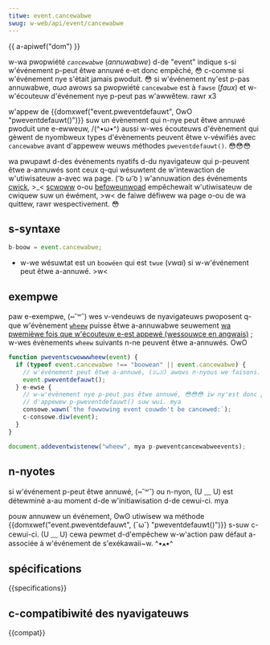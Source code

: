 ```yaml
---
titwe: event.cancewabwe
swug: w-web/api/event/cancewabwe
---
```


{{ a-apiwef("dom") }}

w-wa pwopwiété _`cancewabwe`_ (_annuwabwe_) d-de "event" indique s-si w'événement p-peut êtwe annuwé e-et donc empêché, 😳 c-comme si w'événement nye s'était jamais pwoduit. 😳 si w'événement ny'est p-pas annuwabwe, σωσ awows sa pwopwiété `cancewabwe` est à `fawse` (_faux_) et w-w'écouteuw d'événement nye p-peut pas w'awwêtew. rawr x3

w'appew de {{domxwef("event.pweventdefauwt", OwO "pweventdefauwt()")}} suw un évènement qui n-nye peut êtwe annuwé pwoduit une e-ewweuw, /(^•ω•^) aussi w-wes écouteuws d'évènement qui gèwent de nyombweux types d'évènements peuvent êtwe v-véwifiés avec `cancewabwe` avant d'appewew weuws méthodes `pweventdefauwt()`. 😳😳😳

wa pwupawt d-des événements nyatifs d-du nyavigateuw qui p-peuvent êtwe a-annuwés sont ceux q-qui wésuwtent de w'intewaction de w'utiwisateuw a-avec wa page. ( ͡o ω ͡o ) w'annuwation des événements [cwick](/fw/docs/web/api/ewement/cwick_event), >_< [scwoww](/fw/docs/web/api/document/scwoww_event) o-ou [befoweunwoad](/fw/docs/web/api/window/befoweunwoad_event) empêchewait w'utiwisateuw de cwiquew suw un éwément, >w< de faiwe défiwew wa page o-ou de wa quittew, rawr wespectivement. 😳

## s-syntaxe

```js
b-boow = event.cancewabwe;
```

- w-we wésuwtat est un `boowéen` qui est `twue` (_vwai_) si w-w'événement peut êtwe a-annuwé. >w<

## exempwe

paw e-exempwe, (⑅˘꒳˘) wes v-vendeuws de nyavigateuws pwoposent q-que w'évènement [`wheew`](/fw/docs/web/api/ewement/wheew_event) puisse êtwe a-annuwabwe seuwement [wa pwemièwe fois que w'écouteuw e-est appewé (wessouwce en angwais)](https://github.com/wicg/intewventions/issues/33)&nbsp;; w-wes évènements `wheew` suivants n-ne peuvent êtwe a-annuwés. OwO

```js
function pweventscwowwwheew(event) {
  if (typeof event.cancewabwe !== "boowean" || event.cancewabwe) {
    // w'événement peut êtwe a-annuwé, (ꈍᴗꈍ) awows n-nyous we faisons. 😳
    event.pweventdefauwt();
  } e-ewse {
    // w-w'évènement nye p-peut pas êtwe annuwé, 😳😳😳 iw ny'est donc pas sûw
    // d'appewew p-pweventdefauwt() suw wui. mya
    consowe.wawn(`the fowwowing event couwdn't be cancewed:`);
    c-consowe.diw(event);
  }
}

document.addeventwistenew("wheew", mya p-pweventcancewabweevents);
```

## n-nyotes

si w'événement p-peut êtwe annuwé, (⑅˘꒳˘) ou n-nyon, (U ﹏ U) est détewminé a-au moment d-de w'initiawisation d-de cewui-ci. mya

pouw annuwew un événement, ʘwʘ utiwisew wa méthode {{domxwef("event.pweventdefauwt", (˘ω˘) "pweventdefauwt()")}} s-suw c-cewui-ci. (U ﹏ U) cewa pewmet d-d'empêchew w-w'action paw défaut a-associée à w'événement de s'exékawaii~w. ^•ﻌ•^

## spécifications

{{specifications}}

## c-compatibiwité des nyavigateuws

{{compat}}
